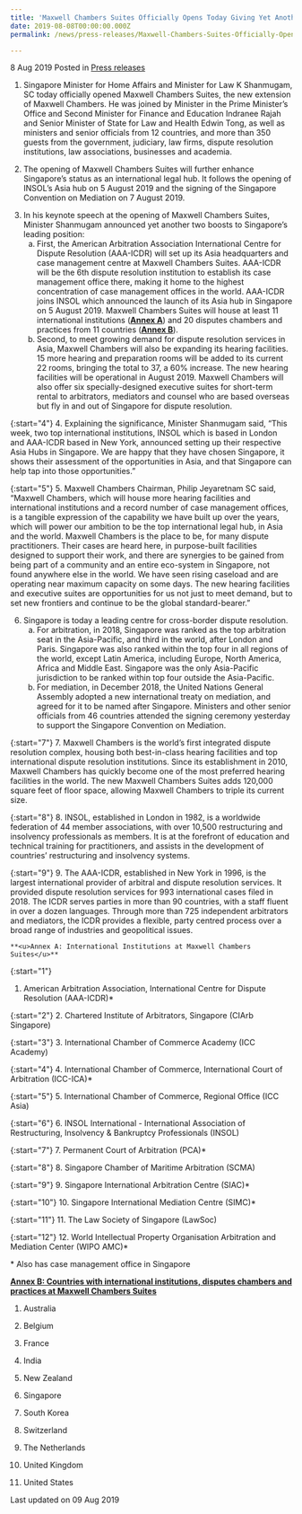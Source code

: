 ```yaml
---
title: 'Maxwell Chambers Suites Officially Opens Today Giving Yet Another Boost to Singapore’s Legal Hub Position'
date: 2019-08-08T00:00:00.000Z
permalink: /news/press-releases/Maxwell-Chambers-Suites-Officially-Opens-Today-Giving-Yet-Another-Boost-to-Singapore-Legal-Hub-Position

---
```





8 Aug 2019 Posted in [Press releases](/news/press-releases) 

 1. Singapore Minister for Home Affairs and Minister for Law K Shanmugam, SC today officially opened Maxwell Chambers Suites, the new extension of Maxwell Chambers. He was joined by Minister in the Prime Minister’s Office and Second Minister for Finance and Education Indranee Rajah and Senior Minister of State for Law and Health Edwin Tong, as well as ministers and senior officials from 12 countries, and more than 350 guests from the government, judiciary, law firms, dispute resolution institutions, law associations, businesses and academia.
 
 2. The opening of Maxwell Chambers Suites will further enhance Singapore’s status as an international legal hub. It follows the opening of INSOL’s Asia hub on 5 August 2019 and the signing of the Singapore Convention on Mediation on 7 August 2019.    
 
 <ol start="3">
 <li>In his keynote speech at the opening of Maxwell Chambers Suites, Minister Shanmugam announced yet another two boosts to Singapore’s leading position:
 <ol style="list-style-type: lower-alpha">
 <li>First, the American Arbitration Association International Centre for Dispute Resolution (AAA-ICDR) will set up its Asia headquarters and case management centre at Maxwell Chambers Suites. AAA-ICDR will be the 6th dispute resolution institution to establish its case management office there, making it home to the highest concentration of case management offices in the world. AAA-ICDR joins INSOL which announced the launch of its Asia hub in Singapore on 5 August 2019. Maxwell Chambers Suites will house at least 11 international institutions (<strong><u>Annex A</u></strong>) and 20 disputes chambers and practices from 11 countries (<strong><u>Annex B</u></strong>).</li>
 <li>Second, to meet growing demand for dispute resolution services in Asia, Maxwell Chambers will also be expanding its hearing facilities. 15 more hearing and preparation rooms will be added to its current 22 rooms, bringing the total to 37, a 60% increase. The new hearing facilities will be operational in August 2019. Maxwell Chambers will also offer six specially-designed executive suites for short-term rental to arbitrators, mediators and counsel who are based overseas but fly in and out of Singapore for dispute resolution.</li>
 </ol>
 </li>
 </ol>
 
 
 {:start="4"}
 4. Explaining the significance, Minister Shanmugam said, “This week, two top international institutions, INSOL which is based in London and AAA-ICDR based in New York, announced setting up their respective Asia Hubs in Singapore. We are happy that they have chosen Singapore, it shows their assessment of the opportunities in Asia, and that Singapore can help tap into those opportunities.”

 {:start="5"}
 5. Maxwell Chambers Chairman, Philip Jeyaretnam SC said, “Maxwell Chambers, which will house more hearing facilities and international institutions and a record number of case management offices, is a tangible expression of the capability we have built up over the years, which will power our ambition to be the top international legal hub, in Asia and the world. Maxwell Chambers is the place to be, for many dispute practitioners. Their cases are heard here, in purpose-built facilities designed to support their work, and there are synergies to be gained from being part of a community and an entire eco-system in Singapore, not found anywhere else in the world. We have seen rising caseload and are operating near maximum capacity on some days. The new hearing facilities and executive suites are opportunities for us not just to meet demand, but to set new frontiers and continue to be the global standard-bearer.”
 
 <ol start="6">
 <li>Singapore is today a leading centre for cross-border dispute resolution.

 <ol style="list-style-type: lower-alpha">

 <li>For arbitration, in 2018, Singapore was ranked as the top arbitration seat in the Asia-Pacific, and third in the world, after London and Paris. Singapore was also ranked within the top four in all regions of the world, except Latin America, including Europe, North America, Africa and Middle East. Singapore was the only Asia-Pacific jurisdiction to be ranked within top four outside the Asia-Pacific. </li>
 
 <li>For mediation, in December 2018, the United Nations General Assembly adopted a new international treaty on mediation, and agreed for it to be named after Singapore. Ministers and other senior officials from 46 countries attended the signing ceremony yesterday to support the Singapore Convention on Mediation. </li>
 </ol>
 </li> 
 </ol>

 

 
 {:start="7"}
 7. Maxwell Chambers is the world’s first integrated dispute resolution complex, housing both best-in-class hearing facilities and top international dispute resolution institutions. Since its establishment in 2010, Maxwell Chambers has quickly become one of the most preferred hearing facilities in the world. The new Maxwell Chambers Suites adds 120,000 square feet of floor space, allowing Maxwell Chambers to triple its current size.
 
 {:start="8"}
 8. INSOL, established in London in 1982, is a worldwide federation of 44 member associations, with over 10,500 restructuring and insolvency professionals as members. It is at the forefront of education and technical training for practitioners, and assists in the development of countries’ restructuring and insolvency systems.
 
 {:start="9"}
 9. The AAA-ICDR, established in New York in 1996, is the largest international provider of arbitral and dispute resolution services. It provided dispute resolution services for 993 international cases filed in 2018. The ICDR serves parties in more than 90 countries, with a staff fluent in over a dozen languages. Through more than 725 independent arbitrators and mediators, the ICDR provides a flexible, party centred process over a broad range of industries and geopolitical issues. 
    
    **<u>Annex A: International Institutions at Maxwell Chambers Suites</u>** 

 {:start="1"}
 1. American Arbitration Association, International Centre for Dispute Resolution (AAA-ICDR)*
 
 {:start="2"}
 2. Chartered Institute of Arbitrators, Singapore (CIArb Singapore)
 
 {:start="3"}
 3. International Chamber of Commerce Academy (ICC Academy)
 
 {:start="4"}
 4. International Chamber of Commerce, International Court of Arbitration (ICC-ICA)*
 
 {:start="5"}
 5. International Chamber of Commerce, Regional Office (ICC Asia)
 
 {:start="6"}
 6. INSOL International - International Association of Restructuring, Insolvency & Bankruptcy Professionals (INSOL)
 
 {:start="7"}
 7. Permanent Court of Arbitration (PCA)*
 
 {:start="8"}
 8. Singapore Chamber of Maritime Arbitration (SCMA)
 
 {:start="9"}
 9. Singapore International Arbitration Centre (SIAC)*

{:start="10"}
10. Singapore International Mediation Centre (SIMC)*
 
{:start="11"} 
11. The Law Society of Singapore (LawSoc)
 
{:start="12"} 
12. World Intellectual Property Organisation Arbitration and Mediation Center (WIPO AMC)*
                            
&#42; Also has case management office in Singapore
    


   **<u>Annex B: Countries with international institutions, disputes chambers and practices at Maxwell Chambers Suites</u>**
 1. Australia
 
 2. Belgium
 
 3. France
 
 4. India
 
 5. New Zealand
 
 6. Singapore
 
 7. South Korea
 
 8. Switzerland
 
 9. The Netherlands
 
10. United Kingdom
 
11. United States


<p class="right-side-updated">Last updated on 09 Aug 2019</p> 


     

